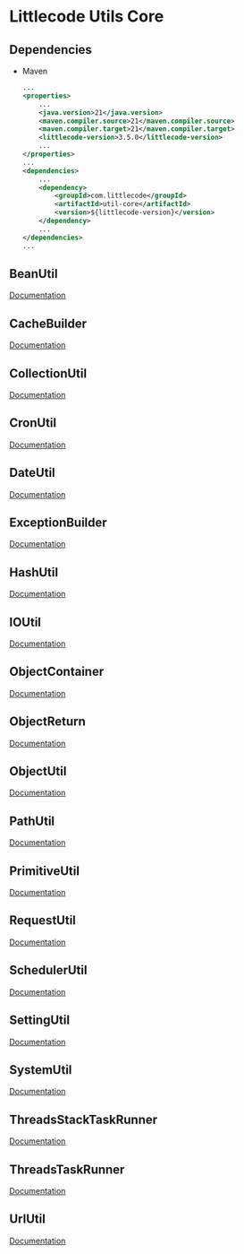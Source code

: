 # Littlecode Utils Core

## Dependencies

- Maven
    ```xml
    ... 
    <properties>
        ...
        <java.version>21</java.version>
        <maven.compiler.source>21</maven.compiler.source>
        <maven.compiler.target>21</maven.compiler.target>
        <littlecode-version>3.5.0</littlecode-version>
        ...
    </properties>
    ...
    <dependencies>
        ...
        <dependency>
            <groupId>com.littlecode</groupId>
            <artifactId>util-core</artifactId>
            <version>${littlecode-version}</version>
        </dependency>
        ...
    </dependencies>
    ...
    ```

## BeanUtil

[Documentation](docs/README-BeanUtil.md)

## CacheBuilder

[Documentation](docs/README-CacheBuilder.md)

## CollectionUtil

[Documentation](docs/README-CollectionUtil.md)

## CronUtil

[Documentation](docs/README-CronUtil.md)

## DateUtil

[Documentation](docs/README-DateUtil.md)

## ExceptionBuilder

[Documentation](docs/README-ExceptionBuilder.md)

## HashUtil

[Documentation](docs/README-HashUtil.md)

## IOUtil

[Documentation](docs/README-IOUtil.md)

## ObjectContainer

[Documentation](docs/README-ObjectContainer.md)

## ObjectReturn

[Documentation](docs/README-ObjectReturn.md)

## ObjectUtil

[Documentation](docs/README-ObjectUtil.md)

## PathUtil

[Documentation](docs/README-PathUtil.md)

## PrimitiveUtil

[Documentation](docs/README-ObjectUtil.md)

## RequestUtil

[Documentation](docs/README-RequestUtil.md)

## SchedulerUtil

[Documentation](docs/README-SchedulerUtil.md)

## SettingUtil

[Documentation](docs/README-SettingUtil.md)

## SystemUtil

[Documentation](docs/README-SystemUtil.md)

## ThreadsStackTaskRunner

[Documentation](docs/README-ThreadsTaskRunnerTest.md)

## ThreadsTaskRunner

[Documentation](docs/README-ThreadsTaskRunner.md)

## UrlUtil

[Documentation](docs/README-UrlUtil.md)
